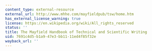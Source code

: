 ```yaml
---
content_type: external-resource
external_url: http://www.mhhe.com/mayfieldpub/tsw/home.htm
has_external_license_warning: true
license: https://en.wikipedia.org/wiki/All_rights_reserved
status: ''
title: The Mayfield Handbook of Technical and Scientific Writing
uid: 7691c4d5-b1a9-47e3-bb11-11ed4f85f32e
wayback_url: ''
---
```

